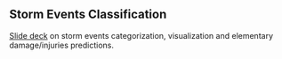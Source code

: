 ## Storm Events Classification

[Slide deck](https://docs.google.com/presentation/d/1uSIFORCHXLeSqNanSpRr9VIMAkclPoNNYD00efeqypg/edit#slide=id.g10f7417bd3_0_19)
on storm events categorization, visualization and elementary damage/injuries predictions.   
<!--[Blog](http://lpalova.github.io/Linear-Regresion-Toy-Model/)-->
